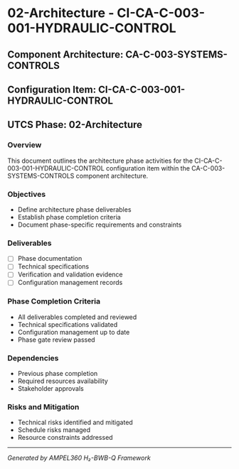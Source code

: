 # 02-Architecture - CI-CA-C-003-001-HYDRAULIC-CONTROL

## Component Architecture: CA-C-003-SYSTEMS-CONTROLS
## Configuration Item: CI-CA-C-003-001-HYDRAULIC-CONTROL
## UTCS Phase: 02-Architecture

### Overview
This document outlines the architecture phase activities for the CI-CA-C-003-001-HYDRAULIC-CONTROL configuration item within the CA-C-003-SYSTEMS-CONTROLS component architecture.

### Objectives
- Define architecture phase deliverables
- Establish phase completion criteria
- Document phase-specific requirements and constraints

### Deliverables
- [ ] Phase documentation
- [ ] Technical specifications
- [ ] Verification and validation evidence
- [ ] Configuration management records

### Phase Completion Criteria
- All deliverables completed and reviewed
- Technical specifications validated
- Configuration management up to date
- Phase gate review passed

### Dependencies
- Previous phase completion
- Required resources availability
- Stakeholder approvals

### Risks and Mitigation
- Technical risks identified and mitigated
- Schedule risks managed
- Resource constraints addressed

---
*Generated by AMPEL360 H₂-BWB-Q Framework*
